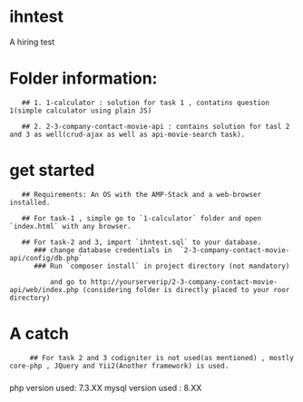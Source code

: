 # ihntest
A hiring test


# Folder information:

       ## 1. 1-calculator : solution for task 1 , contatins question 1(simple calculator using plain JS)
       
       ## 2. 2-3-company-contact-movie-api : contains solution for tasl 2 and 3 as well(crud-ajax as well as api-movie-search task).
        
        
# get started

       ## Requirements: An OS with the AMP-Stack and a web-browser installed.
       
       ## For task-1 , simple go to `1-calculator` folder and open `index.html` with any browser.
       
       ## For task-2 and 3, import `ihntest.sql` to your database.
          ### change database credentials in  `2-3-company-contact-movie-api/config/db.php` 
          ### Run `composer install` in project directory (not mandatory)
       
              and go to http://yourserverip/2-3-company-contact-movie-api/web/index.php (considering folder is directly placed to your roor directory)
             


# A catch
         ## For task 2 and 3 codigniter is not used(as mentioned) , mostly core-php , JQuery and Yii2(Another framework) is used.
         
         
         
         
         
         

#####

php version used: 7.3.XX
mysql version used : 8.XX
